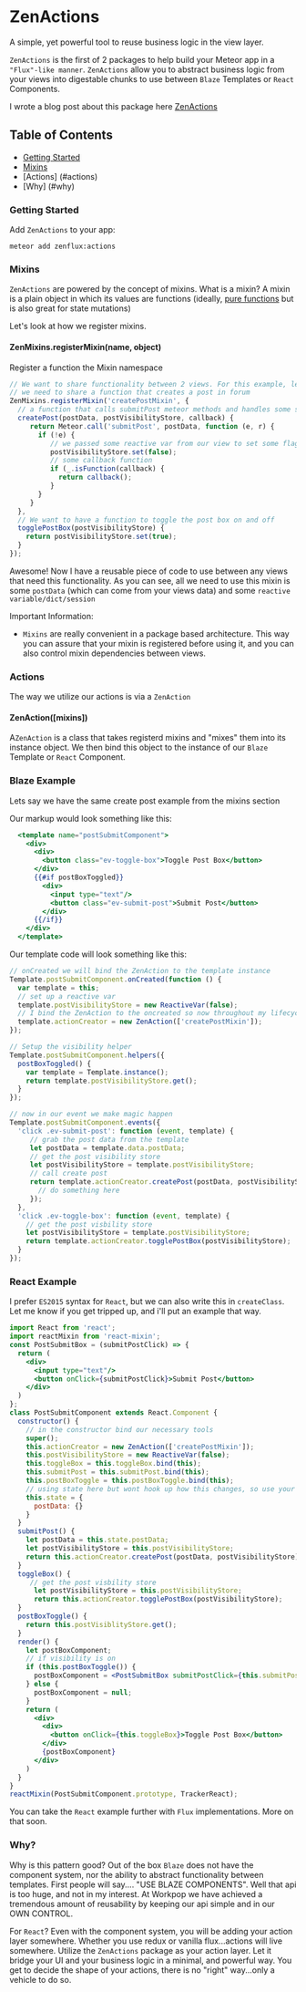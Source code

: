 # ZenActions

A simple, yet powerful tool to reuse business logic in the view layer.

`ZenActions` is the first of 2 packages to help build your Meteor app in a `"Flux"-like manner`. `ZenActions` allow you to 
abstract business logic from your views into digestable chunks to use between `Blaze` Templates or `React` Components.

I wrote a blog post about this package here [ZenActions](https://medium.com/@abhiaiyer/zenactions-972e5c61c30c#.h55t6cxye)

## Table of Contents

* [Getting Started](#getting-started)
* [Mixins](#mixins)
* [Actions] (#actions)
* [Why] (#why)

### Getting Started

Add `ZenActions` to your app:

```shell
meteor add zenflux:actions
```
### Mixins

`ZenActions` are powered by the concept of mixins. What is a mixin? A mixin is a plain object in which its values are functions
(ideally, [pure functions](https://en.wikipedia.org/wiki/Pure_function) but is also great for state mutations)

Let's look at how we register mixins.

#### ZenMixins.registerMixin(name, object)
Register a function the Mixin namespace

```js
// We want to share functionality between 2 views. For this example, let's say 
// we need to share a function that creates a post in forum
ZenMixins.registerMixin('createPostMixin', {
  // a function that calls submitPost meteor methods and handles some side effects
  createPost(postData, postVisibilityStore, callback) {
     return Meteor.call('submitPost', postData, function (e, r) {
       if (!e) {
          // we passed some reactive var from our view to set some flag after our method has been called 
          postVisibilityStore.set(false);
          // some callback function
          if (_.isFunction(callback) {
            return callback();
          }
       }
     }
  },
  // We want to have a function to toggle the post box on and off
  togglePostBox(postVisibilityStore) {
    return postVisibilityStore.set(true);
  }
});
```

Awesome! Now I have a reusable piece of code to use between any views that need this functionality. As you can see, all we need to 
use this mixin is some `postData` (which can come from your views data) and some `reactive variable/dict/session `

Important Information:

* `Mixins` are really convenient in a package based architecture. This way you can assure that your mixin is registered before using it, and you can also control mixin dependencies between views.
 

### Actions

The way we utilize our actions is via a `ZenAction`

#### ZenAction([mixins])

A`ZenAction` is a class that takes registerd mixins and "mixes" them into its instance object. We then bind this object to the instance of our
`Blaze` Template or `React` Component.

### Blaze Example

Lets say we have the same create post example from the mixins section

Our markup would look something like this:

```handlebars
  <template name="postSubmitComponent">
    <div>
      <div>
        <button class="ev-toggle-box">Toggle Post Box</button>
      </div>
      {{#if postBoxToggled}}
        <div>
          <input type="text"/>
          <button class="ev-submit-post">Submit Post</button>
        </div>
      {{/if}}
    </div>
  </template>
```

Our template code will look something like this:

```js
// onCreated we will bind the ZenAction to the template instance
Template.postSubmitComponent.onCreated(function () {
  var template = this;
  // set up a reactive var 
  template.postVisibilityStore = new ReactiveVar(false);
  // I bind the ZenAction to the oncreated so now throughout my lifecycle i have access to these methods mixed in
  template.actionCreator = new ZenAction(['createPostMixin']);
});
```

```js
// Setup the visibility helper
Template.postSubmitComponent.helpers({
  postBoxToggled() {
    var template = Template.instance();
    return template.postVisibilityStore.get();
  }
});
```

```js
// now in our event we make magic happen
Template.postSubmitComponent.events({
  'click .ev-submit-post': function (event, template) {
     // grab the post data from the template
     let postData = template.data.postData;
     // get the post visibility store
     let postVisibilityStore = template.postVisibilityStore;
     // call create post
     return template.actionCreator.createPost(postData, postVisibilityStore, function () {
       // do something here
     });
  },
  'click .ev-toggle-box': function (event, template) {
    // get the post visbility store
    let postVisibilityStore = template.postVisibilityStore;
    return template.actionCreator.togglePostBox(postVisibilityStore);
  }
});
```

### React Example

I prefer `ES2015` syntax for `React`, but we can also write this in `createClass`. Let me know if you get tripped up, and i'll put an example that way.


```jsx
import React from 'react';
import reactMixin from 'react-mixin';
const PostSubmitBox = (submitPostClick) => {
  return (
    <div>
      <input type="text"/>
      <button onClick={submitPostClick}>Submit Post</button>
    </div>
  )
};
class PostSubmitComponent extends React.Component {
  constructor() {
    // in the constructor bind our necessary tools
    super();
    this.actionCreator = new ZenAction(['createPostMixin']);
    this.postVisibilityStore = new ReactiveVar(false);
    this.toggleBox = this.toggleBox.bind(this);
    this.submitPost = this.submitPost.bind(this);
    this.postBoxToggle = this.postBoxToggle.bind(this);
    // using state here but wont hook up how this changes, so use your imagination
    this.state = {
      postData: {}
    }
  }
  submitPost() {
    let postData = this.state.postData;
    let postVisibilityStore = this.postVisibilityStore;
    return this.actionCreator.createPost(postData, postVisibilityStore);
  }
  toggleBox() {
     // get the post visbility store
      let postVisibilityStore = this.postVisibilityStore;
      return this.actionCreator.togglePostBox(postVisibilityStore);
  }
  postBoxToggle() {
    return this.postVisiblityStore.get();
  }
  render() {
    let postBoxComponent;
    // if visibility is on
    if (this.postBoxToggle()) {
      postBoxComponent = <PostSubmitBox submitPostClick={this.submitPost}/>
    } else {
      postBoxComponent = null;
    }
    return (
      <div>
        <div>
          <button onClick={this.toggleBox}>Toggle Post Box</button>
        </div>
        {postBoxComponent}
      </div>
    )
  }
}
reactMixin(PostSubmitComponent.prototype, TrackerReact);
```

You can take the `React` example further with `Flux` implementations. More on that soon.

### Why?

Why is this pattern good? Out of the box `Blaze` does not have the component system, nor the ability to abstract functionality
between templates. First people will say.... "USE BLAZE COMPONENTS". Well that api is too huge, and not in my interest. At Workpop we
have achieved a tremendous amount of reusability by keeping our api simple and in our OWN CONTROL.

For `React`? Even with the component system, you will be adding your action layer somewhere. Whether you use redux or vanilla flux...actions
will live somewhere. Utilize the `ZenActions` package as your action layer. Let it bridge your UI and your business logic in a minimal, and powerful way.
You get to decide the shape of your actions, there is no "right" way...only a vehicle to do so.


